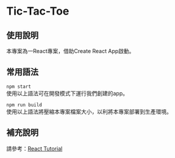 # Tic-Tac-Toe

## 使用說明
本專案為一React專案，借助Create React App啟動。

## 常用語法
```npm start```  
使用以上語法可在開發模式下運行我們創建的app。

```npm run build```  
使用以上語法將壓縮本專案檔案大小，以利將本專案部署到生產環境。

## 補充說明
請參考：[React Tutorial](https://reactjs.org/tutorial/tutorial.html)
